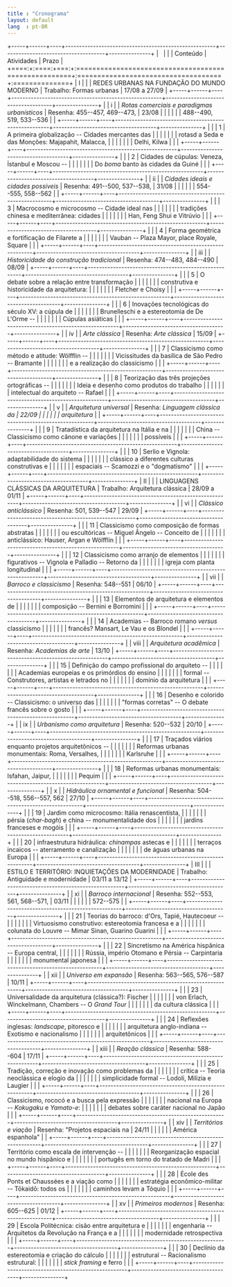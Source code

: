 ```yaml
---
title : "Cronograma"
layout: default
lang  : pt-BR
---
```


+-----+------+----+------------------------------------------------------+-------------------------------------+---------------+
|     |      |    | Conteúdo                                             | Atividades                          | Prazo         |
+====:+:====:+===:+:=====================================================+:====================================+:==============+
|   I |      |    | REDES URBANAS NA FUNDAÇÃO DO MUNDO MODERNO           | Trabalho: Formas urbanas            | 17/08 a 27/09 |
+-----+------+----+------------------------------------------------------+-------------------------------------+---------------+
|     |   i  |    | *Rotas comerciais e paradigmas urbanísticos*         | Resenha: 455--457, 469--473,        | 23/08         |
|     |      |    |                                                      | 488--490, 519, 533--536             |               |
+-----+------+----+------------------------------------------------------+-------------------------------------+---------------+
|     |      |  1 | A primeira globalização -- Cidades mercantes das     |                                     |               |
|     |      |    | rotasd a Seda e das Monções: Majapahit, Malacca,     |                                     |               |
|     |      |    | Delhi, Kilwa                                         |                                     |               |
+-----+------+----+------------------------------------------------------+-------------------------------------+---------------+
|     |      |  2 | Cidades de cúpulas: Veneza, İstanbul e Moscou --     |                                     |               |
|     |      |    | Do *boma* banto às cidades da Guiné                  |                                     |               |
+-----+------+----+------------------------------------------------------+-------------------------------------+---------------+
|     |  ii  |    | *Cidades ideais e cidades possíveis*                 | Resenha: 491--500, 537--538,        | 31/08         |
|     |      |    |                                                      | 554--555, 558--562                  |               |
+-----+------+----+------------------------------------------------------+-------------------------------------+---------------+
|     |      |  3 | Macrocosmo e microcosmo -- Cidade ideal nas          |                                     |               |
|     |      |    | tradições chinesa e mediterrânea: cidades            |                                     |               |
|     |      |    | Han, Feng Shui e Vitrúvio                            |                                     |               |
+-----+------+----+------------------------------------------------------+-------------------------------------+---------------+
|     |      |  4 | Forma geométrica e fortificação de Filarete a        |                                     |               |
|     |      |    | Vauban -- Plaza Mayor, place Royale, Square          |                                     |               |
+-----+------+----+------------------------------------------------------+-------------------------------------+---------------+
|     |  iii |    | *Historicidade da construção tradicional*            | Resenha: 474--483, 484--490         | 08/09         |
+-----+------+----+------------------------------------------------------+-------------------------------------+---------------+
|     |      |  5 | O debate sobre a relação entre transformação         |                                     |               |
|     |      |    | construtiva e historicidade da arquitetura:          |                                     |               |
|     |      |    | Fletcher e Choisy                                    |                                     |               |
+-----+------+----+------------------------------------------------------+-------------------------------------+---------------+
|     |      |  6 | Inovações tecnológicas do século XV: a cúpula de     |                                     |               |
|     |      |    | Brunelleschi e a estereotomia de De L'Orme --        |                                     |               |
|     |      |    | Cúpulas asiáticas                                    |                                     |               |
+-----+------+----+------------------------------------------------------+-------------------------------------+---------------+
|     |  iv  |    | *Arte clássica*                                      | Resenha: *Arte clássica*            | 15/09         |
+-----+------+----+------------------------------------------------------+-------------------------------------+---------------+
|     |      |  7 | Classicismo como método e atitude: Wölfflin --       |                                     |               |
|     |      |    | Vicissitudes da basílica de São Pedro -- Bramante    |                                     |               |
|     |      |    | e a realização do classicismo                        |                                     |               |
+-----+------+----+------------------------------------------------------+-------------------------------------+---------------+
|     |      |  8 | Teorização das três projeções ortográficas --        |                                     |               |
|     |      |    | Ideia e desenho como produtos do trabalho            |                                     |               |
|     |      |    | intelectual do arquiteto -- Rafael                   |                                     |               |
+-----+------+----+------------------------------------------------------+-------------------------------------+---------------+
|     |   v  |    | *Arquitetura universal*                              | Resenha: *Linguagem clássica da     | 22/09         |
|     |      |    |                                                      | arquitetura*                        |               |
+-----+------+----+------------------------------------------------------+-------------------------------------+---------------+
|     |      |  9 | Tratadística da arquitetura na Itália e na           |                                     |               |
|     |      |    | China -- Classicismo como cânone e variações         |                                     |               |
|     |      |    | possíveis                                            |                                     |               |
+-----+------+----+------------------------------------------------------+-------------------------------------+---------------+
|     |      | 10 | Serlio e Vignola: adaptabilidade do sistema          |                                     |               |
|     |      |    | clássico a diferentes culturas construtivas e        |                                     |               |
|     |      |    | espaciais -- Scamozzi e o "dogmatismo"               |                                     |               |
+-----+------+----+------------------------------------------------------+-------------------------------------+---------------+
|  II |      |    | LINGUAGENS CLÁSSICAS DA ARQUITETURA                  | Trabalho: Arquitetura clássica      | 28/09 a 01/11 |
+-----+------+----+------------------------------------------------------+-------------------------------------+---------------+
|     |  vi  |    | *Clássico anticlássico*                              | Resenha: 501, 539--547              | 29/09         |
+-----+------+----+------------------------------------------------------+-------------------------------------+---------------+
|     |      | 11 | Classicismo como composição de formas abstratas      |                                     |               |
|     |      |    | ou escultóricas -- Miguel Ângelo -- Conceito de      |                                     |               |
|     |      |    | anticlássico: Hauser, Argan e Wölfflin               |                                     |               |
+-----+------+----+------------------------------------------------------+-------------------------------------+---------------+
|     |      | 12 | Classicismo como arranjo de elementos                |                                     |               |
|     |      |    | figurativos -- Vignola e Palladio -- Retorno da      |                                     |               |
|     |      |    | igreja com planta longitudinal                       |                                     |               |
+-----+------+----+------------------------------------------------------+-------------------------------------+---------------+
|     |  vii |    | *Barroco e classicismo*                              | Resenha: 548--551                   | 06/10         |
+-----+------+----+------------------------------------------------------+-------------------------------------+---------------+
|     |      | 13 | Elementos de arquitetura e elementos de              |                                     |               |
|     |      |    | composição -- Bernini e Borromini                    |                                     |               |
+-----+------+----+------------------------------------------------------+-------------------------------------+---------------+
|     |      | 14 | Academias -- Barroco romano *versus* classicismo     |                                     |               |
|     |      |    | francês? Mansart, Le Vau e os Blondel                |                                     |               |
+-----+------+----+------------------------------------------------------+-------------------------------------+---------------+
|     | viii |    | *Arquitetura acadêmica*                              | Resenha: *Academias de arte*        | 13/10         |
+-----+------+----+------------------------------------------------------+-------------------------------------+---------------+
|     |      | 15 | Definição do campo profissional do arquiteto --      |                                     |               |
|     |      |    | Academias europeias e os primórdios do ensino        |                                     |               |
|     |      |    | formal -- Construtores, artistas e letrados no       |                                     |               |
|     |      |    | domínio da arquitetura                               |                                     |               |
+-----+------+----+------------------------------------------------------+-------------------------------------+---------------+
|     |      | 16 | Desenho e colorido -- Classicismo: o universo das    |                                     |               |
|     |      |    | "formas corretas" -- O debate francês sobre o gosto  |                                     |               |
+-----+------+----+------------------------------------------------------+-------------------------------------+---------------+
|     |  ix  |    | *Urbanismo como arquitetura*                         | Resenha: 520--532                   | 20/10         |
+-----+------+----+------------------------------------------------------+-------------------------------------+---------------+
|     |      | 17 | Traçados viários enquanto projetos arquitetônicos -- |                                     |               |
|     |      |    | Reformas urbanas monumentais: Roma, Versalhes,       |                                     |               |
|     |      |    | Karlsruhe                                            |                                     |               |
+-----+------+----+------------------------------------------------------+-------------------------------------+---------------+
|     |      | 18 | Reformas urbanas monumentais: Isfahan, Jaipur,       |                                     |               |
|     |      |    | Pequim                                               |                                     |               |
+-----+------+----+------------------------------------------------------+-------------------------------------+---------------+
|     |   x  |    | *Hidráulica ornamental e funcional*                  | Resenha: 504--518, 556--557, 562    | 27/10         |
+-----+------+----+------------------------------------------------------+-------------------------------------+---------------+
|     |      | 19 | Jardim como microcosmo: Itália renascentista,        |                                     |               |
|     |      |    | pérsia (*char-bagh*) e china -- monumentalidade dos  |                                     |               |
|     |      |    | jardins franceses e mogóis                           |                                     |               |
+-----+------+----+------------------------------------------------------+-------------------------------------+---------------+
|     |      | 20 | infraestrutura hidráulica: *chinampas* astecas e     |                                     |               |
|     |      |    | terraços incaicos -- aterramento e canalização       |                                     |               |
|     |      |    | de águas urbanas na Europa                           |                                     |               |
+-----+------+----+------------------------------------------------------+-------------------------------------+---------------+
| III |      |    | ESTILO E TERRITÓRIO: INQUIETAÇÕES DA MODERNIDADE     | Trabalho: Antiguidade e modernidade | 03/11 a 13/12 |
+-----+------+----+------------------------------------------------------+-------------------------------------+---------------+
|     |  xi  |    | *Barroco internacional*                              | Resenha: 552--553, 561, 568--571,   | 03/11         |
|     |      |    |                                                      | 572--575                            |               |
+-----+------+----+------------------------------------------------------+-------------------------------------+---------------+
|     |      | 21 | Teorias do barroco: d'Ors, Tapié, Hautecoeur --      |                                     |               |
|     |      |    | Virtuosismo construtivo: estereotomia francesa e a   |                                     |               |
|     |      |    | colunata do Louvre -- Mimar Sinan, Guarino Guarini   |                                     |               |
+-----+------+----+------------------------------------------------------+-------------------------------------+---------------+
|     |      | 22 | Sincretismo na América hispânica -- Europa central,  |                                     |               |
|     |      |    | Rússia, império Otomano e Pérsia -- Carpintaria      |                                     |               |
|     |      |    | monumental japonesa                                  |                                     |               |
+-----+------+----+------------------------------------------------------+-------------------------------------+---------------+
|     |  xii |    | *Universo em expansão*                               | Resenha: 563--565, 576--587         | 10/11         |
+-----+------+----+------------------------------------------------------+-------------------------------------+---------------+
|     |      | 23 | Universalidade da arquitetura (clássica?): Fischer   |                                     |               |
|     |      |    | von Erlach, Winckelmann, Chambers -- O *Grand Tour*  |                                     |               |
|     |      |    | da cultura clássica                                  |                                     |               |
+-----+------+----+------------------------------------------------------+-------------------------------------+---------------+
|     |      | 24 | Reflexões inglesas: *landscape*, pitoresco e         |                                     |               |
|     |      |    | arquitetura anglo-indiana -- Exotismo e nacionalismo |                                     |               |
|     |      |    | arquitetônicos                                       |                                     |               |
+-----+------+----+------------------------------------------------------+-------------------------------------+---------------+
|     | xiii |    | *Reação clássica*                                    | Resenha: 588--604                   | 17/11         |
+-----+------+----+------------------------------------------------------+-------------------------------------+---------------+
|     |      | 25 | Tradição, correção e inovação como problemas da      |                                     |               |
|     |      |    | crítica -- Teoria neoclássica e elogio da            |                                     |               |
|     |      |    | simplicidade formal -- Lodoli, Milizia e Laugier     |                                     |               |
+-----+------+----+------------------------------------------------------+-------------------------------------+---------------+
|     |      | 26 | Classicismo, rococó e a busca pela expressão         |                                     |               |
|     |      |    | nacional na Europa -- *Kokugaku* e *Yamato-e*:       |                                     |               |
|     |      |    | debates sobre caráter nacional no Japão              |                                     |               |
+-----+------+----+------------------------------------------------------+-------------------------------------+---------------+
|     |  xiv |    | *Territórios e viação*                               | Resenha: "Projetos espaciais na     | 24/11         |
|     |      |    |                                                      | América espanhola"                  |               |
+-----+------+----+------------------------------------------------------+-------------------------------------+---------------+
|     |      | 27 | Território como escala de intervenção --             |                                     |               |
|     |      |    | Reorganização espacial no mundo hispânico e          |                                     |               |
|     |      |    | portugês em torno do tratado de Madri                |                                     |               |
+-----+------+----+------------------------------------------------------+-------------------------------------+---------------+
|     |      | 28 | École des Ponts et Chaussées e a viação como         |                                     |               |
|     |      |    | estratégia econômico-militar -- Tōkaidō: todos os    |                                     |               |
|     |      |    | caminhos levam a Tóquio                              |                                     |               |
+-----+------+----+------------------------------------------------------+-------------------------------------+---------------+
|     |  xv  |    | *Primeiros modernos*                                 | Resenha: 605--625                   | 01/12         |
+-----+------+----+------------------------------------------------------+-------------------------------------+---------------+
|     |      | 29 | Escola Politécnica: cisão entre arquitetura e        |                                     |               |
|     |      |    | engenharia -- Arquitetos da Revolução na França e a  |                                     |               |
|     |      |    | modernidade retrospectiva                            |                                     |               |
+-----+------+----+------------------------------------------------------+-------------------------------------+---------------+
|     |      | 30 | Declínio da estereotomia e criação do cálculo        |                                     |               |
|     |      |    | estrutural -- Racionalismo estrutural:               |                                     |               |
|     |      |    | *stick framing* e ferro                              |                                     |               |
+-----+------+----+------------------------------------------------------+-------------------------------------+---------------+
